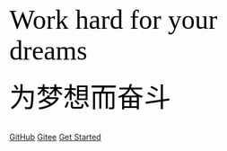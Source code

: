 <!-- _coverpage.md -->


<!-- <img src="/image/sister.jpg" width="50%" style="border-radius: 2%"> -->

<br>
<br>
<font size="8" face="Spencerian" color="black">
Work hard for your dreams 
</font>
<br>
<br>
<font size="8" face="华文行楷" color="black">
为梦想而奋斗</font>

<br>
<br>

[//]: # (- <font size="6" face="华文行楷" color="black">简单、轻便 &#40;压缩后 ~21kB&#41;)

[//]: # (- 无需生成 html 文件)

[//]: # (- 众多主题</font>)

[//]: # (<br>)

[GitHub](https://github.com/Originator2019)
[Gitee](https://gitee.com/originator2021)
[Get Started](README.md)

<!--[腾讯工蜂](https://git.code.tencent.com/u/v_vyhwang) -->
[//]: # ([GitCode]&#40;https://gitcode.net/CS_1992&#41;)
